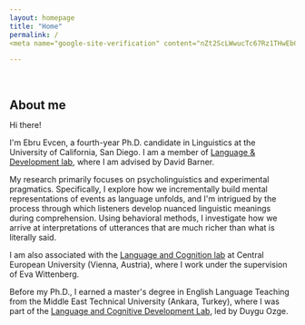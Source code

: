 ```yaml
---
layout: homepage
title: "Home"
permalink: /
<meta name="google-site-verification" content="nZt2ScLWwucTc67Rz1THwEbCLbE0vpRpW-Yh0G5b-3o" />

---
```


<h1 id="about-me"></h1>

<h2 style="margin: 60px 0px 10px;">About me</h2>


Hi there!

I'm Ebru Evcen, a fourth-year Ph.D. candidate in Linguistics at the University of California, San Diego. I am a member of [Language & Development lab](https://ladlab.ucsd.edu), where I am advised by David Barner. 

My research primarily focuses on psycholinguistics and experimental pragmatics. Specifically, I explore how we incrementally build mental representations of events as language unfolds, and I'm intrigued by the process through which listeners develop nuanced linguistic meanings during comprehension. Using behavioral methods, I investigate how we arrive at interpretations of utterances that are much richer than what is literally said. 

I am also associated with the [Language and Cognition lab](https://ladlab.ucsd.edu) at Central European University (Vienna, Austria), where I work under the supervision of Eva Wittenberg.

Before my Ph.D., I earned a master's degree in English Language Teaching from the Middle East Technical University (Ankara, Turkey), where I was part of the [Language and Cognitive Development Lab](https://langcog.metu.edu.tr), led by Duygu Ozge.












